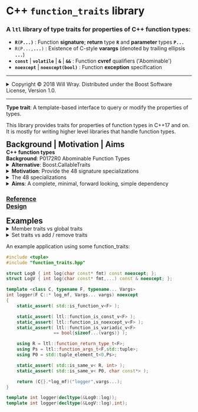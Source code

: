 # **C++ `function_traits` library**

### A `ltl` library of type traits for properties of C++ function types:
* **`R(P...)`** : Function **signature**; **return** type **`R`** and **parameter** types **`P...`**
* `R(P...,`**`...`**`)` : Existence of C-style **varargs** (denoted by trailing ellipsis **`...`**)
* **`const`** | **`volatile`** | **`&`**  | **`&&`** : Function **cvref** qualifiers ('Abominable')  
* **`noexcept`** | **`noexcept(bool)`** : Function **exception** specification


<hr><details><summary>Copyright &copy; 2018 Will Wray. Distributed under the Boost Software License, Version 1.0.</summary>

### <b>Boost Software License - Version 1.0 - August 17th, 2003</b>
```
Permission is hereby granted, free of charge, to any person or organization
obtaining a copy of the software and accompanying documentation covered by
this license (the "Software") to use, reproduce, display, distribute,
execute, and transmit the Software, and to prepare derivative works of the
Software, and to permit third-parties to whom the Software is furnished to
do so, all subject to the following:

The copyright notices in the Software and this entire statement, including
the above license grant, this restriction and the following disclaimer,
must be included in all copies of the Software, in whole or in part, and
all derivative works of the Software, unless such copies or derivative
works are solely in the form of machine-executable object code generated by
a source language processor.

THE SOFTWARE IS PROVIDED "AS IS", WITHOUT WARRANTY OF ANY KIND, EXPRESS OR
IMPLIED, INCLUDING BUT NOT LIMITED TO THE WARRANTIES OF MERCHANTABILITY,
FITNESS FOR A PARTICULAR PURPOSE, TITLE AND NON-INFRINGEMENT. IN NO EVENT
SHALL THE COPYRIGHT HOLDERS OR ANYONE DISTRIBUTING THE SOFTWARE BE LIABLE
FOR ANY DAMAGES OR OTHER LIABILITY, WHETHER IN CONTRACT, TORT OR OTHERWISE,
ARISING FROM, OUT OF OR IN CONNECTION WITH THE SOFTWARE OR THE USE OR OTHER
DEALINGS IN THE SOFTWARE.
```
(Also at http://www.boost.org/LICENSE_1_0.txt or in accompanying file [LICENSE.md](LICENSE.md))

</details><hr>


**Type trait**: A template-based interface to  query or modify the properties of types.


This library provides traits for properties of function types in C++17 and on.
<br>It is mostly for writing higher level libraries that handle function types.


<h2 style="display:inline"><b>Background | Motivation | Aims
</b></h2>


<details><summary style="display:inline"><b>C++ function types</b></summary>

>**C++ function types** are the types of plain old C/C++ functions, e.g.:

    int()                 or  auto() -> int
    void()                or  auto() -> void
    void(int)             or  auto(int) -> void
    int(char const*,...)  or  auto(char const*,...) -> int

>C++ function types can also have cvref qualifiers or noexcept specifier:

    int() const&          or auto() const& -> int
    void() noexcept       or auto() noexcept -> void
    void(int) volatile    or auto() volatile -> void

>The standard type trait `std::is_function_v<F>` is true for all such types.
<br>The `std` library does not yet provide other traits for C++ function types,
<br>mainly due to the complications caused by the possible cvref qualifers:
</b>
</details>

<details><summary style="display:inline"><b>Background</b>: P0172R0 Abominable Function Types</summary>

Quoting from [P0172R0](http://www.open-std.org/jtc1/sc22/wg21/docs/papers/2015/p0172r0.html) section 2.1, Definitions:

><dl>
><dt><i>Abominable function types</i>:</dt>
><dd>Types produced by writing a function type followed by cv-ref qualifiers:</dd>
></dl>

```cpp
   using regular    = void();
   using abominable = void() const volatile &&;
```
>In the example above, `regular` names a familiar function type [...] no surprises,
<br>`abominable` also names a function type, not a reference type, and
<br>despite appearances, is neither a const nor a volatile qualified type. <br>There is no such thing as a cv-qualified function type in the type system, <br>and the abominable function type is something else entirely.

* P0172R0 **Abominable Function Types** by Alisdair Meredith, Nov 2015
</b></details>


<details><summary><b>Alternative</b>: Boost.CallableTraits</summary>

>[Boost.CallableTraits](https://www.boost.org/doc/libs/develop/libs/callable_traits/doc/html/) implements P0172R0's suggested library interface
<br>and extends it to support general Callable types.
<br>It is a robust, reviewed library for production use.
>
>This library doesn't provide Callable traits, just a complete set of function traits.
<br>It is an experimental design using C++17 features.</b>
</details>


<details><summary><b>Motivation</b>: Provide the 48 signature specializations</summary>

See also [Boost.CallableTraits Motivation](https://www.boost.org/doc/libs/develop/libs/callable_traits/doc/html/index.html#callable_traits.introduction.motivation)

><b>There are 48 function signature specializations required since C++17:</b>
- 12 combinations of cvref qualifiers (4 cv x 3 ref)
- x 2 for possible trailing elipsis (C-style varargs ...)
- x 2 for `noexcept` - part of the function type since C++17.
>
><b>I wanted a trait to copy qualifiers from source to target function types*.
<br>Since all 48 specializations are needed to implement *any* function trait
<br>with full generality, one might as well write a full collection of traits.</b>

(*) Copy traits<blockquote><p>See [P1016R0](http://www.open-std.org/jtc1/sc22/wg21/docs/papers/2018/p1016r0.pdf) 'A few additional type manipulation utilities' `copy_*` & `clone_*` traits.
<br>Such traits were not proposed in P0172R0 nor implemented yet in Boost.CallableTraits
<br>(there's an open [issue](https://github.com/boostorg/callable_traits/issues/139) to add a `copy_member_cvref` trait).
 
</details>

<details><summary>The 48 specializations</summary>

(also in P0172, Boost.CallableTraits and cppreference)
```c++
template<typename T> struct fun;

template<class R, class... P> struct fun<R(P...)> {};
template<class R, class... P> struct fun<R(P...) &> {};
template<class R, class... P> struct fun<R(P...) &&> {};
template<class R, class... P> struct fun<R(P...) const> {};
template<class R, class... P> struct fun<R(P...) const &> {};
template<class R, class... P> struct fun<R(P...) const &&> {};
template<class R, class... P> struct fun<R(P...) volatile> {};
template<class R, class... P> struct fun<R(P...) volatile &> {};
template<class R, class... P> struct fun<R(P...) volatile &&> {};
template<class R, class... P> struct fun<R(P...) const volatile> {};
template<class R, class... P> struct fun<R(P...) const volatile &> {};
template<class R, class... P> struct fun<R(P...) const volatile &&> {};
template<class R, class... P> struct fun<R(P..., ...)> {};
template<class R, class... P> struct fun<R(P..., ...) &> {};
template<class R, class... P> struct fun<R(P..., ...) &&> {};
template<class R, class... P> struct fun<R(P..., ...) const> {};
template<class R, class... P> struct fun<R(P..., ...) const &> {};
template<class R, class... P> struct fun<R(P..., ...) const &&> {};
template<class R, class... P> struct fun<R(P..., ...) volatile> {};
template<class R, class... P> struct fun<R(P..., ...) volatile &> {};
template<class R, class... P> struct fun<R(P..., ...) volatile &&> {};
template<class R, class... P> struct fun<R(P..., ...) const volatile> {};
template<class R, class... P> struct fun<R(P..., ...) const volatile &> {};
template<class R, class... P> struct fun<R(P..., ...) const volatile &&> {};
template<class R, class... P> struct fun<R(P...) noexcept> {};
template<class R, class... P> struct fun<R(P...) & noexcept> {};
template<class R, class... P> struct fun<R(P...) && noexcept> {};
template<class R, class... P> struct fun<R(P...) const noexcept> {};
template<class R, class... P> struct fun<R(P...) const & noexcept> {};
template<class R, class... P> struct fun<R(P...) const && noexcept> {};
template<class R, class... P> struct fun<R(P...) volatile noexcept> {};
template<class R, class... P> struct fun<R(P...) volatile & noexcept> {};
template<class R, class... P> struct fun<R(P...) volatile && noexcept> {};
template<class R, class... P> struct fun<R(P...) const volatile noexcept> {};
template<class R, class... P> struct fun<R(P...) const volatile & noexcept> {};
template<class R, class... P> struct fun<R(P...) const volatile && noexcept> {};
template<class R, class... P> struct fun<R(P..., ...) noexcept> {};
template<class R, class... P> struct fun<R(P..., ...) & noexcept> {};
template<class R, class... P> struct fun<R(P..., ...) && noexcept> {};
template<class R, class... P> struct fun<R(P..., ...) const noexcept> {};
template<class R, class... P> struct fun<R(P..., ...) const & noexcept> {};
template<class R, class... P> struct fun<R(P..., ...) const && noexcept> {};
template<class R, class... P> struct fun<R(P..., ...) volatile noexcept> {};
template<class R, class... P> struct fun<R(P..., ...) volatile & noexcept> {};
template<class R, class... P> struct fun<R(P..., ...) volatile && noexcept> {};
template<class R, class... P> struct fun<R(P..., ...) const volatile noexcept> {};
template<class R, class... P> struct fun<R(P..., ...) const volatile & noexcept> {};
template<class R, class... P> struct fun<R(P..., ...) const volatile && noexcept> {};
```
</details>


<details><summary><b>Aims</b>: A complete, minimal, forward looking, simple dependency</summary>

- <details><summary style="display:inline">A <b>complete</b> yet <b>minimal</b> set of function type traits</summary><blockquote><p><b>Complete</b>: provide a way to do any query or modification that may be needed;<br>if you see something that is not reasonably easy to do then open an issue.</p><p><b>Minimal</b>: avoid bloat and duplication in the interface (not that easy).<br>Narrow scope, single responsibility - function traits only, no more, no less.</p></blockquote></details>

- <details><summary style="display:inline">In a <b>single header</b>, simple to take as a dependency</summary><blockquote><p><b>Simple dependency</b>: one header (or two), self contained with docs.<br>Mesonbuild example as subproject / git submodule. CMake ToDo.<br>Of course, you can just copy the header(s) or cut-n-paste.</p><p><b>Single header</b>: rather than 'fine-grain' headers per trait.<br>Because each trait has to pull in the full 48 specializations,<br>even if a user may only want one of the many traits,<br>it seems not worth the complexity of providing individual headers<br>(unlikely to improve compile time, code organisation or modularity).</p></blockquote></details>

- <details><summary style="display:inline"><b>Forward looking</b>: to concepts - down with SFINAE!</summary><blockquote><p>Look towards concepts and contraints with no need for SFINAE tricks<br>No concern for backward <b>compatibility</b> or support of old compilers<br><b>Diverge</b> from the P0172R0 suggested interface as appropriate<br>A clean, modern implementation (macro use internally).</p></blockquote></details>

<b>. Non Aims</b>: standard, supported, production-ready

>This is a niche library not meant to be a `std` proposal.
</details>


### [Reference](reference.md)<br>[Design](design.md)


<h2 style="display:inline"><b>Examples</b></h2>

<details><summary>Member traits vs global traits</summary>

>For function type `F`, class `function<F>` contains the function's traits as members.
<br>For non-function type `T`, `function<T>` is an incomplete class type.
>
>**Member traits** of `function<F>` are a convenient interface for most use cases:
```C++
    #include <ltl/function_trait_class> // member traits only
    static_assert( std::is_void_v<
                       ltl::function<void()>::return_type_t >);
    static_assert( not ltl::function<void()>::is_noexcept() );
```
>Member types need `typename` to disambiguate them as types in some cases:
```c++
    using R = typename ltl::function<void()>::return_type_t;
```
>(`typename` will be needed in fewer cases once we have [P0634](http://www.open-std.org/jtc1/sc22/wg21/docs/papers/2018/p0634r3.html) 'Down with typename!')
<br>**Global traits** are defined in a separate header (that includes function_trait_class):
```c++
    #include <ltl/function_traits> // member and global traits 
    static_assert( std::is_void_v<
                       ltl::function_return_type_t<void()> >);
    static_assert( not ltl::function_is_noexcept_v<void()> );
```
>Global or namespace-scope traits are conventional for `std` traits etc.
<br>Global traits act as template 'type functions' so work well in generic code.
</details>


<details><summary>Set traits vs add / remove traits</summary>

><b>`set_*` traits are more programmatic than conventional `add_*`, `remove_*` traits.
<br>Setters for cv qualifiers, noexcept and variadic take `bool` template arguments,
<br>Setters for ref qualifiers take `ltl::ref_qual_v` template arguments:
```c++
    using namespace ltl;
    static_assert( function_is_noexcept_v<
                     function<void()>::set_noexcept_t<true> >);
```
Other setters take type arguments, e.g. to change function signature types:
```c++
    static_assert( std::is_same_v< void(),
                     function<int()>::set_return_type_t<void> >);
```
>`set_*_as` traits provide a way to copy properties to the target function type
<br>from a source function type template argument - e.g. to copy cvref qualifiers:
```c++
    static_assert( std::is_same_v< void() &,
                     function<void()>::set_cvref_as_t<int() &> >);
```
>Conventional `add_*`, `remove_*` traits are also provided, taking no arguments:
```c++
    static_assert( std::is_same_v< void(),
                     function<void() const &>::remove_cvref_t >);
```
</b></details>


An example application using some function_traits:
```cpp
#include <tuple>
#include "function_traits.hpp"

struct Log0 { int log(char const* fmt) const noexcept; };
struct LogV { int log(char const* fmt,...) const & noexcept; };

template <class C, typename F, typename... Vargs>
int logger(F C::* log_mf, Vargs... vargs) noexcept
{
    static_assert( std::is_function_v<F> );

    static_assert( ltl::function_is_const_v<F> );
    static_assert( ltl::function_is_noexcept_v<F> );
    static_assert( ltl::function_is_variadic_v<F>
                  == bool{sizeof...(vargs)} );

    using R = ltl::function_return_type_t<F>;
    using Ps = ltl::function_args_t<F,std::tuple>;
    using P0 = std::tuple_element_t<0,Ps>;

    static_assert( std::is_same_v< R, int> );
    static_assert( std::is_same_v< P0, char const*> );

    return (C{}.*log_mf)("logger",vargs...);
}

template int logger(decltype(&Log0::log));
template int logger(decltype(&LogV::log),int);
```
